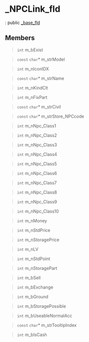 # _NPCLink_fld
: public [_base_fld](lua/classes/_base_fld.md)
 
## Members
 
> `int` m_bExist
 
> `const` `char`* m_strModel
 
> `int` m_nIconIDX
 
> `const` `char`* m_strName
 
> `int` m_nKindClt
 
> `int` m_nFixPart
 
> `const` `char`* m_strCivil
 
> `const` `char`* m_strStore_NPCcode
 
> `int` m_nNpc_Class1
 
> `int` m_nNpc_Class2
 
> `int` m_nNpc_Class3
 
> `int` m_nNpc_Class4
 
> `int` m_nNpc_Class5
 
> `int` m_nNpc_Class6
 
> `int` m_nNpc_Class7
 
> `int` m_nNpc_Class8
 
> `int` m_nNpc_Class9
 
> `int` m_nNpc_Class10
 
> `int` m_nMoney
 
> `int` m_nStdPrice
 
> `int` m_nStoragePrice
 
> `int` m_nLV
 
> `int` m_nStdPoint
 
> `int` m_nStoragePart
 
> `int` m_bSell
 
> `int` m_bExchange
 
> `int` m_bGround
 
> `int` m_bStoragePossible
 
> `int` m_bUseableNormalAcc
 
> `const` `char`* m_strTooltipIndex
 
> `int` m_bIsCash
 
